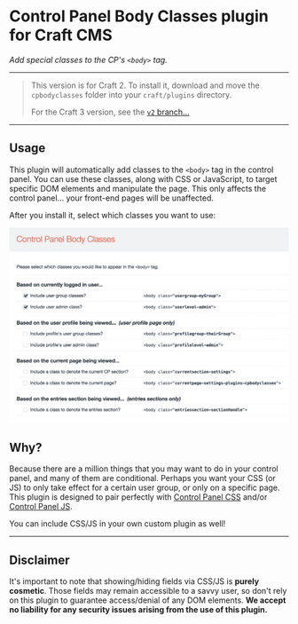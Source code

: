 Control Panel Body Classes plugin for Craft CMS
======================================

_Add special classes to the CP's `<body>` tag._

***

>This version is for Craft 2. To install it, download and move the `cpbodyclasses` folder into your `craft/plugins` directory.
>
>For the Craft 3 version, see the [`v2` branch...](https://github.com/doublesecretagency/craft-cpbodyclasses/tree/v2)

***

## Usage

This plugin will automatically add classes to the `<body>` tag in the control panel. You can use these classes, along with CSS or JavaScript, to target specific DOM elements and manipulate the page. This only affects the control panel... your front-end pages will be unaffected.

After you install it, select which classes you want to use:

![](README-images/example-settings.png)

## Why?

Because there are a million things that you may want to do in your control panel, and many of them are conditional. Perhaps you want your CSS (or JS) to only take effect for a certain user group, or only on a specific page. This plugin is designed to pair perfectly with [Control Panel CSS](https://github.com/lindseydiloreto/craft-cpcss) and/or [Control Panel JS](https://github.com/lindseydiloreto/craft-cpjs).

You can include CSS/JS in your own custom plugin as well!

***

## Disclaimer

It's important to note that showing/hiding fields via CSS/JS is **purely cosmetic**. Those fields may remain accessible to a savvy user, so don't rely on this plugin to guarantee access/denial of any DOM elements. **We accept no liability for any security issues arising from the use of this plugin.**